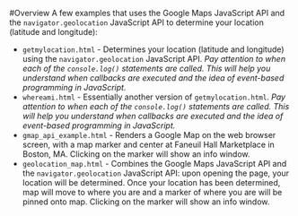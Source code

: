 #Overview
A few examples that uses the Google Maps JavaScript API and the `navigator.geolocation` JavaScript API to determine your location (latitude and longitude):

* `getmylocation.html` - Determines your location (latitude and longitude) using the `navigator.geolocation` JavaScript API.  *Pay attention to when each of the `console.log()` statements are called.  This will help you understand when callbacks are executed and the idea of event-based programming in JavaScript.*
* `whereami.html` - Essentially another version of `getmylocation.html`.  *Pay attention to when each of the `console.log()` statements are called.  This will help you understand when callbacks are executed and the idea of event-based programming in JavaScript.*
* `gmap_api_example.html` - Renders a Google Map on the web browser screen, with a map marker and center at Faneuil Hall Marketplace in Boston, MA.  Clicking on the marker will show an info window.
* `geolocation_map.html` - Combines the Google Maps JavaScript API and the `navigator.geolocation` JavaScript API: upon opening the page, your location will be determined.  Once your location has been determined, map will move to where you are and a marker of where you are will be pinned onto map.  Clicking on the marker will show an info window.